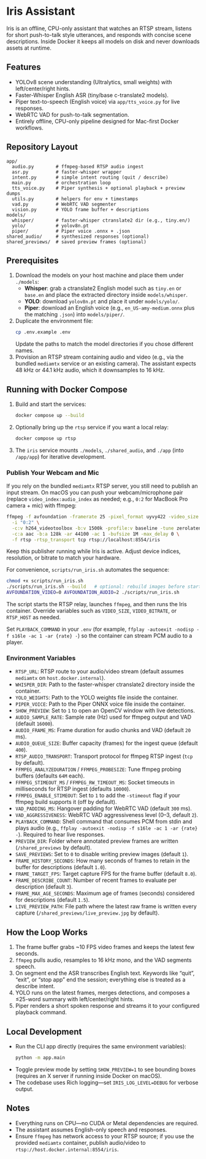 # Iris Assistant

Iris is an offline, CPU-only assistant that watches an RTSP stream, listens for short push-to-talk style utterances, and responds with concise scene descriptions. Inside Docker it keeps all models on disk and never downloads assets at runtime.

## Features
- YOLOv8 scene understanding (Ultralytics, small weights) with left/center/right hints.
- Faster-Whisper English ASR (tiny/base c-translate2 models).
- Piper text-to-speech (English voice) via `app/tts_voice.py` for live responses.
- WebRTC VAD for push-to-talk segmentation.
- Entirely offline, CPU-only pipeline designed for Mac-first Docker workflows.

## Repository Layout
```
app/
  audio.py        # ffmpeg-based RTSP audio ingest
  asr.py          # faster-whisper wrapper
  intent.py       # simple intent routing (quit / describe)
  main.py         # orchestration loop
  tts_voice.py    # Piper synthesis + optional playback + preview dumps
  utils.py        # helpers for env + timestamps
  vad.py          # WebRTC VAD segmenter
  vision.py       # YOLO frame buffer + descriptions
models/
  whisper/        # faster-whisper ctranslate2 dir (e.g., tiny.en/)
  yolo/           # yolov8n.pt
  piper/          # Piper voice .onnx + .json
shared_audio/     # synthesized responses (optional)
shared_previews/  # saved preview frames (optional)
```

## Prerequisites
1. Download the models on your host machine and place them under `./models`:
   - **Whisper**: grab a ctranslate2 English model such as `tiny.en` or `base.en` and place the extracted directory inside `models/whisper`.
   - **YOLO**: download `yolov8n.pt` and place it under `models/yolo/`.
   - **Piper**: download an English voice (e.g., `en_US-amy-medium.onnx` plus the matching `.json`) into `models/piper/`.
2. Duplicate the environment file:
   ```bash
   cp .env.example .env
   ```
   Update the paths to match the model directories if you chose different names.
3. Provision an RTSP stream containing audio and video (e.g., via the bundled `mediamtx` service or an existing camera). The assistant expects 48 kHz or 44.1 kHz audio, which it downsamples to 16 kHz.

## Running with Docker Compose
1. Build and start the services:
   ```bash
   docker compose up --build
   ```
2. Optionally bring up the `rtsp` service if you want a local relay:
   ```bash
   docker compose up rtsp
   ```
3. The `iris` service mounts `./models`, `./shared_audio`, and `./app` (into `/app/app`) for iterative development.

### Publish Your Webcam and Mic
If you rely on the bundled `mediamtx` RTSP server, you still need to publish an input stream. On macOS you can push your webcam/microphone pair (replace `video_index:audio_index` as needed; e.g., `0:2` for MacBook Pro camera + mic) with ffmpeg:
```bash
ffmpeg -f avfoundation -framerate 25 -pixel_format uyvy422 -video_size 960x540 \
  -i "0:2" \
  -c:v h264_videotoolbox -b:v 1500k -profile:v baseline -tune zerolatency -preset ultrafast -pix_fmt yuv420p \
  -c:a aac -b:a 128k -ar 44100 -ac 1 -bufsize 1M -max_delay 0 \
  -f rtsp -rtsp_transport tcp rtsp://localhost:8554/iris
```
Keep this publisher running while Iris is active. Adjust device indices, resolution, or bitrate to match your hardware.

For convenience, `scripts/run_iris.sh` automates the sequence:
```bash
chmod +x scripts/run_iris.sh
./scripts/run_iris.sh --build   # optional: rebuild images before starting
AVFOUNDATION_VIDEO=0 AVFOUNDATION_AUDIO=2 ./scripts/run_iris.sh
```
The script starts the RTSP relay, launches `ffmpeg`, and then runs the Iris container. Override variables such as `VIDEO_SIZE`, `VIDEO_BITRATE`, or `RTSP_HOST` as needed.

Set `PLAYBACK_COMMAND` in your `.env` (for example, `ffplay -autoexit -nodisp -f s16le -ac 1 -ar {rate} -`) so the container can stream PCM audio to a player.

### Environment Variables
- `RTSP_URL`: RTSP route to your audio/video stream (default assumes `mediamtx` on `host.docker.internal`).
- `WHISPER_DIR`: Path to the faster-whisper ctranslate2 directory inside the container.
- `YOLO_WEIGHTS`: Path to the YOLO weights file inside the container.
- `PIPER_VOICE`: Path to the Piper ONNX voice file inside the container.
- `SHOW_PREVIEW`: Set to `1` to open an OpenCV window with live detections.
- `AUDIO_SAMPLE_RATE`: Sample rate (Hz) used for ffmpeg output and VAD (default `16000`).
- `AUDIO_FRAME_MS`: Frame duration for audio chunks and VAD (default `20` ms).
- `AUDIO_QUEUE_SIZE`: Buffer capacity (frames) for the ingest queue (default `400`).
- `RTSP_AUDIO_TRANSPORT`: Transport protocol for ffmpeg RTSP ingest (`tcp` by default).
- `FFMPEG_ANALYZEDURATION` / `FFMPEG_PROBESIZE`: Tune ffmpeg probing buffers (defaults `64M` each).
- `FFMPEG_STIMEOUT_MS` / `FFMPEG_RW_TIMEOUT_MS`: Socket timeouts in milliseconds for RTSP ingest (defaults `10000`).
- `FFMPEG_ENABLE_STIMEOUT`: Set to `1` to add the `-stimeout` flag if your ffmpeg build supports it (off by default).
- `VAD_PADDING_MS`: Hangover padding for WebRTC VAD (default `300` ms).
- `VAD_AGGRESSIVENESS`: WebRTC VAD aggressiveness level (0–3, default `2`).
- `PLAYBACK_COMMAND`: Shell command that consumes PCM from stdin and plays audio (e.g., `ffplay -autoexit -nodisp -f s16le -ac 1 -ar {rate} -`). Required to hear live responses.
- `PREVIEW_DIR`: Folder where annotated preview frames are written (`/shared_previews` by default).
- `SAVE_PREVIEWS`: Set to `0` to disable writing preview images (default `1`).
- `FRAME_HISTORY_SECONDS`: How many seconds of frames to retain in the buffer for descriptions (default `1.0`).
- `FRAME_TARGET_FPS`: Target capture FPS for the frame buffer (default `8.0`).
- `FRAME_DESCRIBE_COUNT`: Number of recent frames to evaluate per description (default `3`).
- `FRAME_MAX_AGE_SECONDS`: Maximum age of frames (seconds) considered for descriptions (default `1.5`).
- `LIVE_PREVIEW_PATH`: File path where the latest raw frame is written every capture (`/shared_previews/live_preview.jpg` by default).

## How the Loop Works
1. The frame buffer grabs ~10 FPS video frames and keeps the latest few seconds.
2. `ffmpeg` pulls audio, resamples to 16 kHz mono, and the VAD segments speech.
3. On segment end the ASR transcribes English text. Keywords like “quit”, “exit”, or “stop app” end the session; everything else is treated as a describe intent.
4. YOLO runs on the latest frames, merges detections, and composes a ≤25-word summary with left/center/right hints.
5. Piper renders a short spoken response and streams it to your configured playback command.

## Local Development
- Run the CLI app directly (requires the same environment variables):
  ```bash
  python -m app.main
  ```
- Toggle preview mode by setting `SHOW_PREVIEW=1` to see bounding boxes (requires an X server if running inside Docker on macOS).
- The codebase uses Rich logging—set `IRIS_LOG_LEVEL=DEBUG` for verbose output.

## Notes
- Everything runs on CPU—no CUDA or Metal dependencies are required.
- The assistant assumes English-only speech and responses.
- Ensure `ffmpeg` has network access to your RTSP source; if you use the provided `mediamtx` container, publish audio/video to `rtsp://host.docker.internal:8554/iris`.
